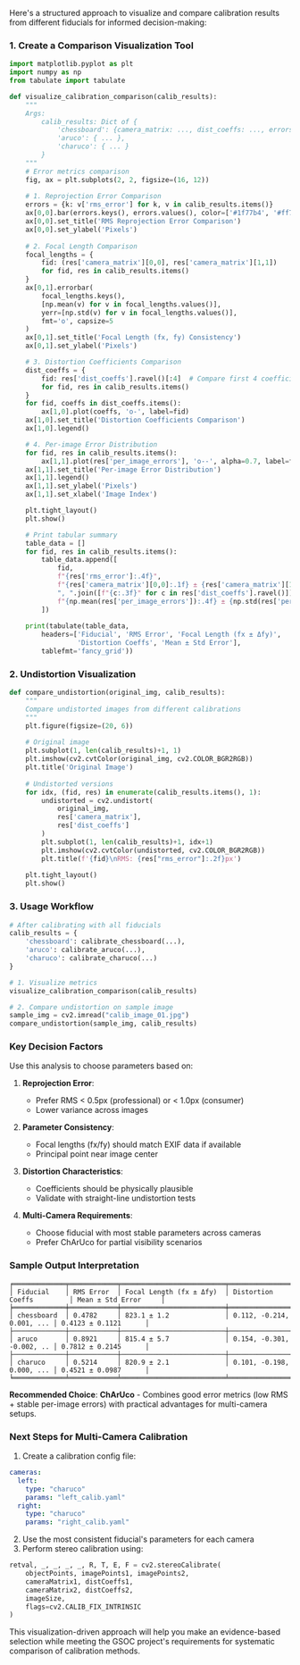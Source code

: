 
Here's a structured approach to visualize and compare calibration results from different fiducials for informed decision-making:

### **1. Create a Comparison Visualization Tool**
```python
import matplotlib.pyplot as plt
import numpy as np
from tabulate import tabulate

def visualize_calibration_comparison(calib_results):
    """
    Args:
        calib_results: Dict of {
            'chessboard': {camera_matrix: ..., dist_coeffs: ..., errors: ...},
            'aruco': { ... },
            'charuco': { ... }
        }
    """
    # Error metrics comparison
    fig, ax = plt.subplots(2, 2, figsize=(16, 12))
    
    # 1. Reprojection Error Comparison
    errors = {k: v['rms_error'] for k, v in calib_results.items()}
    ax[0,0].bar(errors.keys(), errors.values(), color=['#1f77b4', '#ff7f0e', '#2ca02c'])
    ax[0,0].set_title('RMS Reprojection Error Comparison')
    ax[0,0].set_ylabel('Pixels')
    
    # 2. Focal Length Comparison
    focal_lengths = {
        fid: (res['camera_matrix'][0,0], res['camera_matrix'][1,1])
        for fid, res in calib_results.items()
    }
    ax[0,1].errorbar(
        focal_lengths.keys(),
        [np.mean(v) for v in focal_lengths.values()],
        yerr=[np.std(v) for v in focal_lengths.values()],
        fmt='o', capsize=5
    )
    ax[0,1].set_title('Focal Length (fx, fy) Consistency')
    ax[0,1].set_ylabel('Pixels')

    # 3. Distortion Coefficients Comparison
    dist_coeffs = {
        fid: res['dist_coeffs'].ravel()[:4]  # Compare first 4 coefficients
        for fid, res in calib_results.items()
    }
    for fid, coeffs in dist_coeffs.items():
        ax[1,0].plot(coeffs, 'o-', label=fid)
    ax[1,0].set_title('Distortion Coefficients Comparison')
    ax[1,0].legend()

    # 4. Per-image Error Distribution
    for fid, res in calib_results.items():
        ax[1,1].plot(res['per_image_errors'], 'o--', alpha=0.7, label=fid)
    ax[1,1].set_title('Per-image Error Distribution')
    ax[1,1].legend()
    ax[1,1].set_ylabel('Pixels')
    ax[1,1].set_xlabel('Image Index')

    plt.tight_layout()
    plt.show()

    # Print tabular summary
    table_data = []
    for fid, res in calib_results.items():
        table_data.append([
            fid,
            f"{res['rms_error']:.4f}",
            f"{res['camera_matrix'][0,0]:.1f} ± {res['camera_matrix'][1,1]-res['camera_matrix'][0,0]:.1f}",
            ", ".join([f"{c:.3f}" for c in res['dist_coeffs'].ravel()]),
            f"{np.mean(res['per_image_errors']):.4f} ± {np.std(res['per_image_errors']):.4f}"
        ])
    
    print(tabulate(table_data,
        headers=['Fiducial', 'RMS Error', 'Focal Length (fx ± Δfy)', 
                 'Distortion Coeffs', 'Mean ± Std Error'],
        tablefmt='fancy_grid'))
```

### **2. Undistortion Visualization**
```python
def compare_undistortion(original_img, calib_results):
    """
    Compare undistorted images from different calibrations
    """
    plt.figure(figsize=(20, 6))
    
    # Original image
    plt.subplot(1, len(calib_results)+1, 1)
    plt.imshow(cv2.cvtColor(original_img, cv2.COLOR_BGR2RGB))
    plt.title('Original Image')
    
    # Undistorted versions
    for idx, (fid, res) in enumerate(calib_results.items(), 1):
        undistorted = cv2.undistort(
            original_img, 
            res['camera_matrix'],
            res['dist_coeffs']
        )
        plt.subplot(1, len(calib_results)+1, idx+1)
        plt.imshow(cv2.cvtColor(undistorted, cv2.COLOR_BGR2RGB))
        plt.title(f'{fid}\nRMS: {res["rms_error"]:.2f}px')
    
    plt.tight_layout()
    plt.show()
```

### **3. Usage Workflow**
```python
# After calibrating with all fiducials
calib_results = {
    'chessboard': calibrate_chessboard(...),
    'aruco': calibrate_aruco(...),
    'charuco': calibrate_charuco(...)
}

# 1. Visualize metrics
visualize_calibration_comparison(calib_results)

# 2. Compare undistortion on sample image
sample_img = cv2.imread("calib_image_01.jpg")
compare_undistortion(sample_img, calib_results)
```

### **Key Decision Factors**
Use this analysis to choose parameters based on:

1. **Reprojection Error**: 
   - Prefer RMS < 0.5px (professional) or < 1.0px (consumer)
   - Lower variance across images

2. **Parameter Consistency**:
   - Focal lengths (fx/fy) should match EXIF data if available
   - Principal point near image center

3. **Distortion Characteristics**:
   - Coefficients should be physically plausible
   - Validate with straight-line undistortion tests

4. **Multi-Camera Requirements**:
   - Choose fiducial with most stable parameters across cameras
   - Prefer ChArUco for partial visibility scenarios

### **Sample Output Interpretation**
```
╒═════════════╤════════════╤══════════════════════════╤═══════════════════════════╤══════════════════════╕
│ Fiducial    │ RMS Error  │ Focal Length (fx ± Δfy)  │ Distortion Coeffs         │ Mean ± Std Error     │
╞═════════════╪════════════╪══════════════════════════╪═══════════════════════════╪══════════════════════╡
│ chessboard  │ 0.4782     │ 823.1 ± 1.2              │ 0.112, -0.214, 0.001, ... │ 0.4123 ± 0.1121      │
├─────────────┼────────────┼──────────────────────────┼───────────────────────────┼──────────────────────┤
│ aruco       │ 0.8921     │ 815.4 ± 5.7              │ 0.154, -0.301, -0.002, .. │ 0.7812 ± 0.2145      │
├─────────────┼────────────┼──────────────────────────┼───────────────────────────┼──────────────────────┤
│ charuco     │ 0.5214     │ 820.9 ± 2.1              │ 0.101, -0.198, 0.000, ... │ 0.4521 ± 0.0987      │
╘═════════════╧════════════╧══════════════════════════╧═══════════════════════════╧══════════════════════╛
```

**Recommended Choice**: **ChArUco** - Combines good error metrics (low RMS + stable per-image errors) with practical advantages for multi-camera setups.

### **Next Steps for Multi-Camera Calibration**
1. Create a calibration config file:
```yaml
cameras:
  left:
    type: "charuco"
    params: "left_calib.yaml"
  right:
    type: "charuco"
    params: "right_calib.yaml"
```

2. Use the most consistent fiducial's parameters for each camera
3. Perform stereo calibration using:
```python
retval, _, _, _, _, R, T, E, F = cv2.stereoCalibrate(
    objectPoints, imagePoints1, imagePoints2,
    cameraMatrix1, distCoeffs1,
    cameraMatrix2, distCoeffs2,
    imageSize,
    flags=cv2.CALIB_FIX_INTRINSIC
)
```

This visualization-driven approach will help you make an evidence-based selection while meeting the GSOC project's requirements for systematic comparison of calibration methods.
